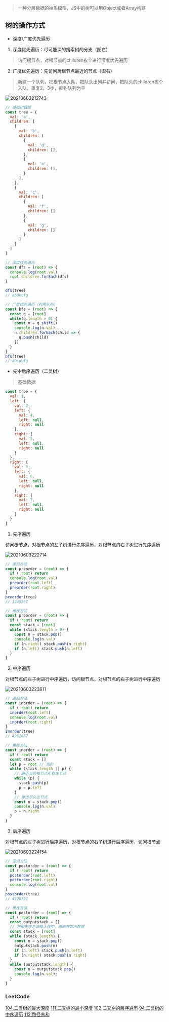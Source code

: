 > 一种分层数据的抽象模型，JS中的树可以用Object或者Array构建

## 树的操作方式

- 深度/广度优先遍历

1. 深度优先遍历：尽可能深的搜索树的分支（图左）

> 访问根节点，对根节点的children挨个进行深度优先遍历

2. 广度优先遍历：先访问离根节点最近的节点（图右）

> 新建一个队列，把根节点入队，把队头出列并访问，把队头的children挨个入队，重复2，3步，直到队列为空

![20210603212743](https://cdn.jsdelivr.net/gh/rsl140/imgCdn@main/imgs/20210603212743.png)

```js
// 基础树数据
const tree = {
  val: 'a',
  children: [
    {
      val: 'b',
      children: [
        {
          val: 'd',
          children: [],
        },
        {
          val: 'e',
          children: [],
        }
      ],
    },
    {
      val: 'c',
      children: [
        {
          val: 'f',
          children: []
        },
        {
          val: 'g',
          children: []
        }
      ]
    }
  ]
}

// 深度优先遍历
const dfs = (root) => {
  console.log(root.val)
  root.children.forEach(dfs)
}

dfs(tree)
// abdecfg

// 广度优先遍历（利用队列）
const bfs = (root) => {
  const q = [root]
  while(q.length > 0) {
    const n = q.shift()
    console.log(n.val)
    n.children.forEach(child => {
      q.push(child)
    })
  }
}
bfs(tree)
// abcdefg
```

- 先中后序遍历（二叉树）

> 基础数据

``` js
const tree = {
  val: 1,
  left: {
    val: 2,
    left: {
      val: 4,
      left: null,
      right: null
    },
    right: {
      val: 5,
      left: null,
      right: null
    }
  },
  right: {
    val: 3,
    left: {
      val: 6,
      left: null,
      right: null
    },
    right: {
      val: 7,
      left: null,
      right: null
    }
  }
}
```

1. 先序遍历

访问根节点，对根节点的左子树进行先序遍历，对根节点的右子树进行先序遍历

![20210603222714](https://cdn.jsdelivr.net/gh/rsl140/imgCdn@main/imgs/20210603222714.png)

``` js
// 递归方法
const preorder = (root) => {
  if (!root) return
  console.log(root.val)
  preorder(root.left)
  preorder(root.right)
}
preorder(tree)
// 1245367

// 堆栈方法
const preorder = (root) => {
  if (!root) return
  const stack = [root]
  while (stack.length > 0) {
    const n = stack.pop()
    console.log(n.val)
    if (n.right) stack.push(n.right)
    if (n.left) stack.push(n.left)
  }
}
```

2. 中序遍历

对根节点的左子树进行中序遍历，访问根节点，对根节点的右子树进行中序遍历

![20210603223611](https://cdn.jsdelivr.net/gh/rsl140/imgCdn@main/imgs/20210603223611.png)

``` js
// 递归方法
const inorder = (root) => {
  if (!root) return
  inorder(root.left)
  console.log(root.val)
  inorder(root.right)
}
inorder(tree)
// 4251637

// 堆栈方法
const inorder = (root) => {
  if (!root) return
  const stack = []
  let p = root // 指针
  while (stack.length || p) {
    // 遍历当前根节点所有左节点
    while (p) {
      stack.push(p)
      p = p.left
    }
    // 弹出尽头左节点
    const n = stack.pop()
    console.log(n.val)
    p = n.right
  }
}
```

3. 后序遍历

对根节点的左子树进行后序遍历，对根节点的右子树进行后序遍历，访问根节点

![20210603224154](https://cdn.jsdelivr.net/gh/rsl140/imgCdn@main/imgs/20210603224154.png)

``` js
// 递归方法
const postorder = (root) => {
  if (!root) return
  postorder(root.left)
  postorder(root.right)
  console.log(root.val)
}
postorder(tree)
// 4526731

// 堆栈方法
const postorder = (root) => {
  if (!root) return
  const outputstack = []
  // 利用先序方法推入栈中，再倒序取出数据
  const stack = [root]
  while (stack.length) {
    const n = stack.pop()
    outputstack.push(n)
    if (n.left) stack.push(n.left)
    if (n.right) stack.push(n.right)
  }
  while (outputstack.length) {
    const n = outputstack.pop()
    console.log(n.val);
  }
}
```

### LeetCode

[104.二叉树的最大深度](https://leetcode-cn.com/problems/maximum-depth-of-binary-tree)
[111.二叉树的最小深度](https://leetcode-cn.com/problems/minimum-depth-of-binary-tree)
[102.二叉树的层序遍历](https://leetcode-cn.com/problems/binary-tree-level-order-traversal)
[94.二叉树的中序遍历](https://leetcode-cn.com/problems/binary-tree-inorder-traversal)
[112.路径总和](https://leetcode-cn.com/problems/path-sum)